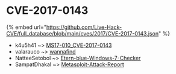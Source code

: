 # CVE-2017-0143
{% embed url="https://github.com/Live-Hack-CVE/full_database/blob/main/cves/2017/CVE-2017-0143.json" %}

* k4u5h41 ~> [MS17-010_CVE-2017-0143](https://www.alice-snow.ru/2017/database/cve-2017-0143/ms17-010_cve-2017-0143-k4u5h41)
* valarauco ~> [wannafind](https://www.alice-snow.ru/2017/database/cve-2017-0143/wannafind-valarauco)
* NatteeSetobol ~> [Etern-blue-Windows-7-Checker](https://www.alice-snow.ru/2017/database/cve-2017-0143/etern-blue-windows-7-checker-natteesetobol)
* SampatDhakal ~> [Metasploit-Attack-Report](https://www.alice-snow.ru/2017/database/cve-2017-0143/metasploit-attack-report-sampatdhakal)